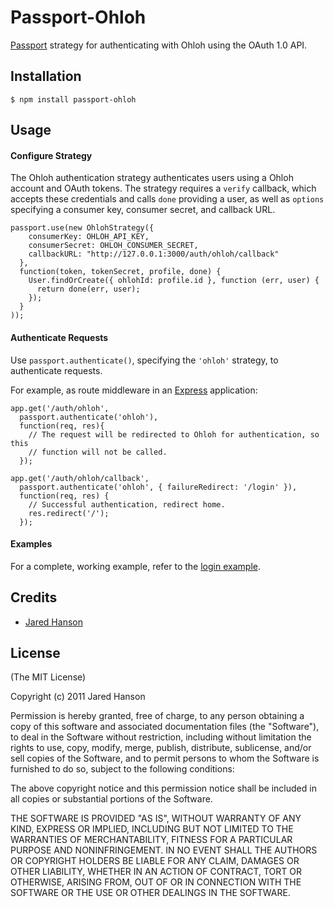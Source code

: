 # Passport-Ohloh

[Passport](https://github.com/jaredhanson/passport) strategy for authenticating
with Ohloh using the OAuth 1.0 API.

## Installation

    $ npm install passport-ohloh

## Usage

#### Configure Strategy

The Ohloh authentication strategy authenticates users using a Ohloh account
and OAuth tokens.  The strategy requires a `verify` callback, which accepts
these credentials and calls `done` providing a user, as well as `options`
specifying a consumer key, consumer secret, and callback URL.

    passport.use(new OhlohStrategy({
        consumerKey: OHLOH_API_KEY,
        consumerSecret: OHLOH_CONSUMER_SECRET,
        callbackURL: "http://127.0.0.1:3000/auth/ohloh/callback"
      },
      function(token, tokenSecret, profile, done) {
        User.findOrCreate({ ohlohId: profile.id }, function (err, user) {
          return done(err, user);
        });
      }
    ));

#### Authenticate Requests

Use `passport.authenticate()`, specifying the `'ohloh'` strategy, to
authenticate requests.

For example, as route middleware in an [Express](http://expressjs.com/)
application:

    app.get('/auth/ohloh',
      passport.authenticate('ohloh'),
      function(req, res){
        // The request will be redirected to Ohloh for authentication, so this
        // function will not be called.
      });

    app.get('/auth/ohloh/callback', 
      passport.authenticate('ohloh', { failureRedirect: '/login' }),
      function(req, res) {
        // Successful authentication, redirect home.
        res.redirect('/');
      });

#### Examples

For a complete, working example, refer to the [login example](https://github.com/jaredhanson/passport-ohloh/tree/master/examples/login).

## Credits

  - [Jared Hanson](http://github.com/jaredhanson)

## License

(The MIT License)

Copyright (c) 2011 Jared Hanson

Permission is hereby granted, free of charge, to any person obtaining a copy of
this software and associated documentation files (the "Software"), to deal in
the Software without restriction, including without limitation the rights to
use, copy, modify, merge, publish, distribute, sublicense, and/or sell copies of
the Software, and to permit persons to whom the Software is furnished to do so,
subject to the following conditions:

The above copyright notice and this permission notice shall be included in all
copies or substantial portions of the Software.

THE SOFTWARE IS PROVIDED "AS IS", WITHOUT WARRANTY OF ANY KIND, EXPRESS OR
IMPLIED, INCLUDING BUT NOT LIMITED TO THE WARRANTIES OF MERCHANTABILITY, FITNESS
FOR A PARTICULAR PURPOSE AND NONINFRINGEMENT. IN NO EVENT SHALL THE AUTHORS OR
COPYRIGHT HOLDERS BE LIABLE FOR ANY CLAIM, DAMAGES OR OTHER LIABILITY, WHETHER
IN AN ACTION OF CONTRACT, TORT OR OTHERWISE, ARISING FROM, OUT OF OR IN
CONNECTION WITH THE SOFTWARE OR THE USE OR OTHER DEALINGS IN THE SOFTWARE.

